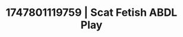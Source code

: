 ---
categories:
- Tan lines & lingerie
- ASMR tingles
- Wet lips
- Threesome action
- Flushed cheeks
image: /assets/images/1747801119759.jpg
layout: post
seo:
  description: Featured content with premium ABDL Play, Scat Fetish. HD images available.
  keywords: ABDL Play, Scat Fetish
  og_image: /assets/images/1747801119759.jpg
  schema_type: VisualArtwork
tags:
- ABDL Play
- Scat Fetish
- '#1747801119759'
title: 1747801119759 | Scat Fetish ABDL Play
---